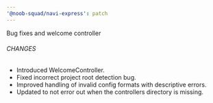 ```yaml
---
'@noob-squad/navi-express': patch
---
```


Bug fixes and welcome controller

###### CHANGES
* Introduced WelcomeController.
* Fixed incorrect project root detection bug.
* Improved handling of invalid config formats with descriptive errors.
* Updated to not error out when the controllers directory is missing.